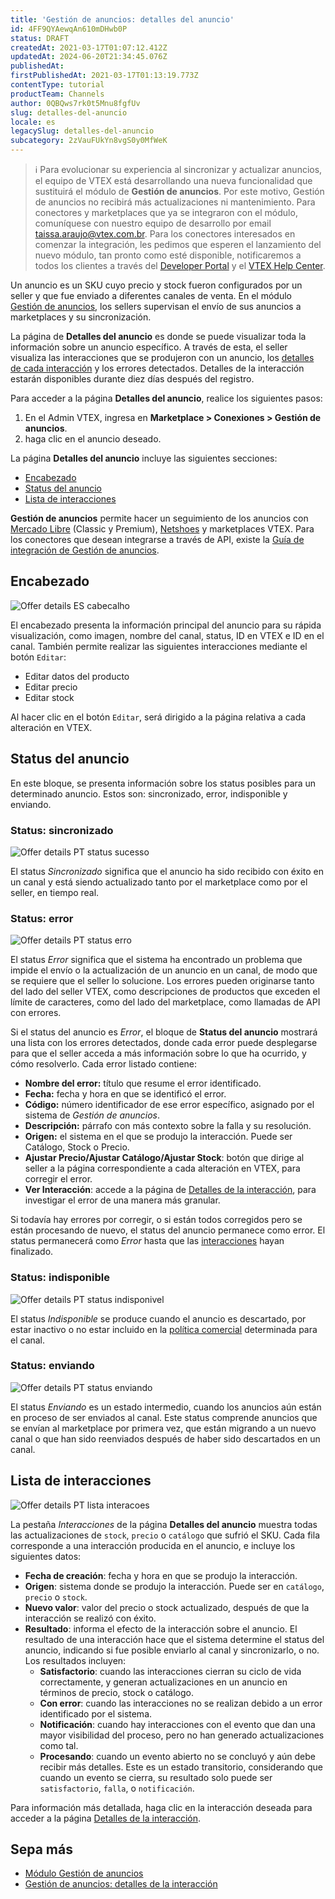 ```yaml
---
title: 'Gestión de anuncios: detalles del anuncio'
id: 4FF9QYAewqAn610mDHwb0P
status: DRAFT
createdAt: 2021-03-17T01:07:12.412Z
updatedAt: 2024-06-20T21:34:45.076Z
publishedAt: 
firstPublishedAt: 2021-03-17T01:13:19.773Z
contentType: tutorial
productTeam: Channels
author: 0QBQws7rk0t5Mnu8fgfUv
slug: detalles-del-anuncio
locale: es
legacySlug: detalles-del-anuncio
subcategory: 2zVauFUkYn8vgS0y0MfWeK
---
```


>ℹ️ Para evolucionar su experiencia al sincronizar y actualizar anuncios, el equipo de VTEX está desarrollando una nueva funcionalidad que sustituirá el módulo de **Gestión de anuncios**.
> Por este motivo, Gestión de anuncios no recibirá más actualizaciones ni mantenimiento.
> Para conectores y marketplaces que ya se integraron con el módulo, comuníquese con nuestro equipo de desarrollo por email [taissa.araujo@vtex.com.br](taissa.araujo@vtex.com.br).
> Para los conectores interesados en comenzar la integración, les pedimos que esperen el lanzamiento del nuevo módulo, tan pronto como esté disponible, notificaremos a todos los clientes a través del [Developer Portal](https://developers.vtex.com/updates/release-notes) y el [VTEX Help Center](https://help.vtex.com/pt/en/announcements).  

Un anuncio es un SKU cuyo precio y stock fueron configurados por un seller y que fue enviado a diferentes canales de venta. En el módulo [Gestión de anuncios](https://help.vtex.com/es/tutorial/listagem-de-anuncios--7MRb9S78aBdZjFGpbuffpE), los sellers supervisan el envío de sus anuncios a marketplaces y su sincronización.

La página de **Detalles del anuncio** es donde se puede visualizar toda la información sobre un anuncio específico. A través de esta, el seller visualiza las interacciones que se produjeron con un anuncio, los [detalles de cada interacción](https://help.vtex.com/es/tutorial/detalhes-da-interacao--5qC6XPkyUsYPd0dqKHQNlf) y los errores detectados. Detalles de la interacción estarán disponibles durante diez días después del registro.

Para acceder a la página **Detalles del anuncio**, realice los siguientes pasos:

1. En el Admin VTEX, ingresa en **Marketplace > Conexiones > Gestión de anuncios**.
2. haga clic en el anuncio deseado.  

La página **Detalles del anuncio** incluye las siguientes secciones:

- [Encabezado](#encabezado)    
- [Status del anuncio](#status-del-anuncio)    
- [Lista de interacciones](#lista-de-interacciones)

<div class = "alert alert-info">
<b>Gestión de anuncios</b> permite hacer un seguimiento de los anuncios con <a href="https://help.vtex.com/es/tracks/configurar-integracao-do-mercado-livre--2YfvI3Jxe0CGIKoWIGQEIq">Mercado Libre</a> (Classic y Premium), <a href="https://help.vtex.com/es/tracks/configurar-integracao-da-netshoes--5Ua87lhFg4m0kEcuyqmcCm">Netshoes</a> y marketplaces VTEX. Para los conectores que desean integrarse a través de API, existe la <a href="https://developers.vtex.com/vtex-rest-api/docs/sent-offers-integration-guide-connectors">Guía de integración de Gestión de anuncios</a>.
</div>

## Encabezado

![Offer details ES cabecalho](https://images.ctfassets.net/alneenqid6w5/6XRh7RmJr7rfGUfVHER580/7daa6c6a14fa3f1bdb959526d5f33157/Offer_details_ES_cabecalho.jpg)

El encabezado presenta la información principal del anuncio para su rápida visualización, como imagen, nombre del canal, status, ID en VTEX e ID en el canal. También permite realizar las siguientes interacciones mediante el botón `Editar`:

- Editar datos del producto    
- Editar precio       
- Editar stock       

Al hacer clic en el botón `Editar`, será dirigido a la página relativa a cada alteración en VTEX.  

## Status del anuncio

En este bloque, se presenta información sobre los status posibles para un  determinado anuncio. Estos son: sincronizado, error, indisponible y enviando.   

### Status: sincronizado

![Offer details PT status sucesso](https://images.ctfassets.net/alneenqid6w5/6s1o33PAsB6H7X3Z0UJxaY/f9aae1830daa0fe200e2f7ec5b470d7e/Offer_details_ES_status_sucesso.jpg)

El status *Sincronizado* significa que el anuncio ha sido recibido con éxito en un canal y está siendo actualizado tanto por el marketplace como por el seller, en tiempo real.   

### Status: error

![Offer details PT status erro](https://images.ctfassets.net/alneenqid6w5/5M2tBMrTbrBloZ1093Jdjw/cba423c498f0003a3990768c22a993a4/Offer_details_ES_status_erro.jpg)

El status *Error* significa que el sistema ha encontrado un problema que impide el envío o la actualización de un anuncio en un canal, de modo que se requiere que el seller lo solucione. Los errores pueden originarse tanto del lado del seller VTEX, como descripciones de productos que exceden el límite de caracteres, como del lado del marketplace, como llamadas de API con errores.   

Si el status del anuncio es *Error*, el bloque de **Status del anuncio** mostrará una lista con los errores detectados, donde cada error puede desplegarse para que el seller acceda a más información sobre lo que ha ocurrido, y cómo resolverlo. Cada error listado contiene:   

- **Nombre del error:** título que resume el error identificado.
- **Fecha:** fecha y hora en que se identificó el error.
- **Código:** número identificador de ese error específico, asignado por el sistema de _Gestión de anuncios_.  
- **Descripción:** párrafo con más contexto sobre la falla y su resolución.   
- **Origen:** el sistema en el que se produjo la interacción. Puede ser Catálogo, Stock o Precio.   
- **Ajustar Precio/Ajustar Catálogo/Ajustar Stock**: botón que dirige al seller a la página correspondiente a cada alteración en VTEX, para corregir el error.   
- **Ver Interacción**: accede a la página de [Detalles de la interacción](https://help.vtex.com/es/tutorial/detalhes-da-interacao--5qC6XPkyUsYPd0dqKHQNlf), para investigar el error de una manera más granular.  

Si todavía hay errores por corregir, o si están todos corregidos pero se están procesando de nuevo, el status del anuncio permanece como error. El status permanecerá como *Error* hasta que las [interacciones](https://help.vtex.com/es/tutorial/detalhes-da-interacao--5qC6XPkyUsYPd0dqKHQNlf) hayan finalizado.  

### Status: indisponible

![Offer details PT status indisponivel](https://images.ctfassets.net/alneenqid6w5/5ASZDWJU36WcdTJPL4HyWh/3fcfa6c8636db3979e7e23b4af740da4/Offer_details_ES_status_indisponivel.jpg)

El status *Indisponible* se produce cuando el anuncio es descartado, por estar inactivo o no estar incluido en la [política comercial](https://help.vtex.com/es/tutorial/como-funciona-uma-politica-comercial--6Xef8PZiFm40kg2STrMkMV) determinada para el canal.

### Status: enviando

![Offer details PT status enviando](https://images.ctfassets.net/alneenqid6w5/4sIUmJ2FxZ02SlOCPNYEi6/1a7b65d75c2fe5ca1025663298f97970/Offer_details_ES_status_enviando.jpg)

El status *Enviando* es un estado intermedio, cuando los anuncios aún están en proceso de ser enviados al canal. Este status comprende anuncios que se envían al marketplace por primera vez, que están migrando a un nuevo canal o que han sido reenviados después de haber sido descartados en un canal.   

## Lista de interacciones

![Offer details PT lista interacoes](https://images.ctfassets.net/alneenqid6w5/78sdw5zgXZJL8aM9wMKqVE/3b825866f07b646c065df4004c802ff3/Offer_details_ES_lista_interacoes.jpg)

La pestaña *Interacciones* de la página **Detalles del anuncio** muestra todas las actualizaciones de `stock`, `precio` o `catálogo` que sufrió el SKU. Cada fila corresponde a una interacción producida en el anuncio, e incluye los siguientes datos:

- **Fecha de creación**: fecha y hora en que se produjo la interacción.    
- **Origen**: sistema donde se produjo la interacción. Puede ser en `catálogo`, `precio` o `stock`.    
- **Nuevo valor**: valor del precio o stock actualizado, después de que la interacción se realizó con éxito.    
- **Resultado**: informa el efecto de la interacción sobre el anuncio. El resultado de una interacción hace que el sistema determine el status del anuncio, indicando si fue posible enviarlo al canal y sincronizarlo, o no. Los resultados incluyen:    
  - **Satisfactorio**: cuando las interacciones cierran su ciclo de vida correctamente, y generan actualizaciones en un anuncio en términos de precio, stock o catálogo.    
  - **Con error**: cuando las interacciones no se realizan debido a un error identificado por el sistema.    
  - **Notificación**: cuando hay interacciones con el evento que dan una mayor visibilidad del proceso, pero no han generado actualizaciones como tal.    
  - **Procesando**: cuando un evento abierto no se concluyó y aún debe recibir más detalles. Este es un estado transitorio, considerando que cuando un evento se cierra, su resultado solo puede ser `satisfactorio`, `falla`, o `notificación`.

Para información más detallada, haga clic en la interacción deseada para acceder a la página [Detalles de la interacción](https://help.vtex.com/es/tutorial/detalhes-da-interacao--5qC6XPkyUsYPd0dqKHQNlf).

## Sepa más 

-  [Módulo Gestión de anuncios](https://help.vtex.com/es/tutorial/listagem-de-anuncios--7MRb9S78aBdZjFGpbuffpE)
-  [Gestión de anuncios: detalles de la interacción](https://help.vtex.com/es/tutorial/detalhes-da-interacao--5qC6XPkyUsYPd0dqKHQNlf)
